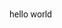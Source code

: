 <!DOCTYPE html>
<html>
	<head>
	   <title>artemon</title>
	</head>
	<body>
<font face="Roboto">
hello world
</font>
	</body>
</html>
